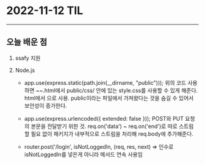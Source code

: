 # 2022-11-12 TIL

---

## 오늘 배운 점

1. ssafy 지원

2. Node.js
    - app.use(express.static(path.join(__dirname, "public")));
        위의 코드 사용하면 ~~.html에서 public/css/ 안에 있는 style.css를 사용할 수 있게 해준다. html에서 <link rel="stylesheet" href="/main.css"> 으로 사용. public이라는 파일에서 가져왔다는 것을 숨길 수 있어서 보안성이 증가한다.

    - app.use(express.urlencoded({ extended: false }));
        POST와 PUT 요청의 본문을 전달받기 위한 것. req.on('data') ~ req.on('end')로 따로 스트림 할 필요 없이 패키지가 내부적으로 스트림을 처리해 req.body에 추가해준다.

    - router.post('/login', isNotLoggedIn, (req, res, next) =>
        인수로 isNotLoggedIn를 넣은게 아니라 메서드 연속 사용임